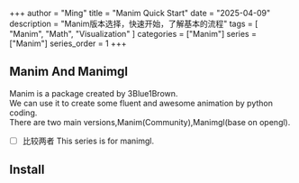 +++
author = "Ming"
title = "Manim Quick Start"
date = "2025-04-09"
description = "Manim版本选择，快速开始，了解基本的流程"
tags = [
    "Manim",
    "Math",
    "Visualization"
]
categories = ["Manim"]
series = ["Manim"]
series_order = 1
+++

## Manim And Manimgl
Manim is a package created by 3Blue1Brown.  
We can use it to create some fluent and awesome animation by python coding.  
There are two main versions,Manim(Community),Manimgl(base on opengl).  
- [ ] 比较两者
This series is for manimgl.  


## Install
